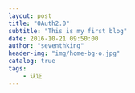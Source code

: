 ```yaml
---
layout: post
title: "OAuth2.0"
subtitle: "This is my first blog"
date: 2016-10-21 09:50:00
author: "seventhking"
header-img: "img/home-bg-o.jpg"
catalog: true
tags:
    - 认证
---
```

